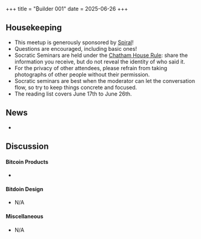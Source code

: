 +++
title = "₿uilder 001"
date = 2025-06-26
+++

Housekeeping
------------

- This meetup is generously sponsored by [Spiral](https://spiral.xyz/)!
- Questions are encouraged, including basic ones!
- Socratic Seminars are held under the [Chatham House Rule](https://www.chathamhouse.org/about-us/chatham-house-rule): share the information you receive, but do not reveal the identity of who said it.
- For the privacy of other attendees, please refrain from taking photographs of other people without their permission.
- Socratic seminars are best when the moderator can let the conversation flow, so try to keep things concrete and focused.
- The reading list covers June 17th to June 26th.

News
----
- 

Discussion
----------
#### Bitcoin Products
- 

#### Bitdoin Design 
- N/A

#### Miscellaneous
- N/A
